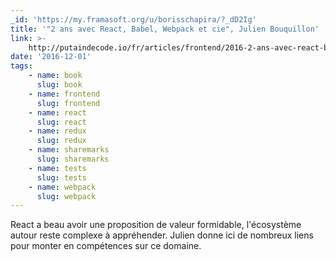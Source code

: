```yaml
---
_id: 'https://my.framasoft.org/u/borisschapira/?_dD2Ig'
title: '"2 ans avec React, Babel, Webpack et cie", Julien Bouquillon'
link: >-
    http://putaindecode.io/fr/articles/frontend/2016-2-ans-avec-react-babel-webpack-et-cie/
date: '2016-12-01'
tags:
    - name: book
      slug: book
    - name: frontend
      slug: frontend
    - name: react
      slug: react
    - name: redux
      slug: redux
    - name: sharemarks
      slug: sharemarks
    - name: tests
      slug: tests
    - name: webpack
      slug: webpack
---
```


<div class="markdown"><p>React a beau avoir une proposition de valeur formidable, l'écosystème autour reste complexe à appréhender. Julien donne ici de nombreux liens pour monter en compétences sur ce domaine.
</p></div>
